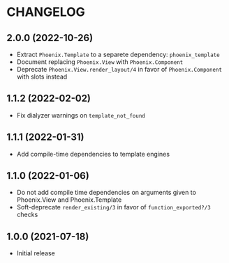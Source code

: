 # CHANGELOG

## 2.0.0 (2022-10-26)

  * Extract `Phoenix.Template` to a separete dependency: `phoenix_template`
  * Document replacing `Phoenix.View` with `Phoenix.Component`
  * Deprecate `Phoenix.View.render_layout/4` in favor of `Phoenix.Component` with slots instead

## 1.1.2 (2022-02-02)

  * Fix dialyzer warnings on `template_not_found`

## 1.1.1 (2022-01-31)

  * Add compile-time dependencies to template engines

## 1.1.0 (2022-01-06)

  * Do not add compile time dependencies on arguments given to Phoenix.View and Phoenix.Template
  * Soft-deprecate `render_existing/3` in favor of `function_exported?/3` checks

## 1.0.0 (2021-07-18)

  * Initial release
